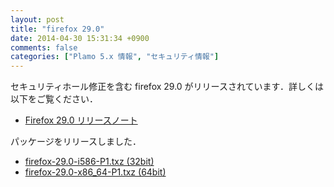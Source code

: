 ```yaml
---
layout: post
title: "firefox 29.0"
date: 2014-04-30 15:31:34 +0900
comments: false
categories: ["Plamo 5.x 情報", "セキュリティ情報"]
---
```


セキュリティホール修正を含む firefox 29.0 がリリースされています．詳しくは以下をご覧ください．

* [Firefox 29.0 リリースノート](http://www.mozilla.jp/firefox/29.0/releasenotes/)

パッケージをリリースしました．

* [firefox-29.0-i586-P1.txz (32bit)](ftp://plamo.linet.gr.jp/pub/Plamo-5.x/x86/plamo/04_xapps/firefox-29.0-i586-P1.txz)
* [firefox-29.0-x86_64-P1.txz (64bit)](ftp://plamo.linet.gr.jp/pub/Plamo-5.x/x86_64/plamo/04_xapps/firefox-29.0-x86_64-P1.txz)